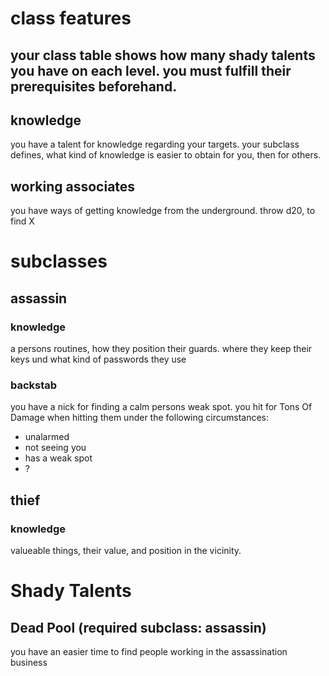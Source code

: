 # class features

## your class table shows how many shady talents you have on each level. you must fulfill their prerequisites beforehand.

## knowledge

you have a talent for knowledge regarding your targets. your subclass defines, what kind of knowledge is easier to obtain for you, then for others.

## working associates

you have ways of getting knowledge from the underground. throw d20, to find X

# subclasses

## assassin

### knowledge

a persons routines, how they position their guards. where they keep their keys und what kind of passwords they use

### backstab

you have a nick for finding a calm persons weak spot. you hit for Tons Of Damage when hitting them under the following circumstances:
- unalarmed
- not seeing you
- has a weak spot
- ?

## thief

### knowledge

valueable things, their value, and position in the vicinity. 


# Shady Talents

## Dead Pool (required subclass: assassin)

you have an easier time to find people working in the assassination business
